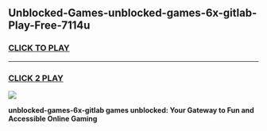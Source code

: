 
## Unblocked-Games-unblocked-games-6x-gitlab-Play-Free-7114u
<h3>
<a href="https://premium76.site?title=unblocked-games-6x-gitlab&ref=10A">CLICK TO PLAY</a></h3>
<hr>

<h3>
<a href="https://premium76.site?title=unblocked-games-6x-gitlab&ref=10A">CLICK 2 PLAY</a>
  
</h3>

<a href="https://premium76.site?title=unblocked-games-6x-gitlab&ref=10A"><img src="https://clearcache.store/games.png"></a>


**unblocked-games-6x-gitlab games unblocked: Your Gateway to Fun and Accessible Online Gaming**

